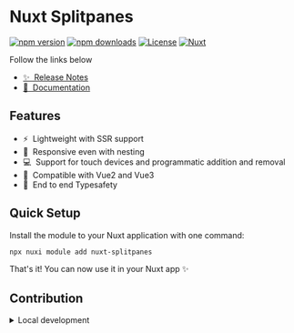 # Nuxt Splitpanes

[![npm version][npm-version-src]][npm-version-href]
[![npm downloads][npm-downloads-src]][npm-downloads-href]
[![License][license-src]][license-href]
[![Nuxt][nuxt-src]][nuxt-href]

Follow the links below

- [✨ &nbsp;Release Notes](/CHANGELOG.md)
- [📖 &nbsp;Documentation](https://antoniandre.github.io/splitpanes/)

## Features

<!-- Highlight some of the features your module provide here -->
- ⚡ &nbsp;Lightweight with SSR support
- 🚠 &nbsp;Responsive even with nesting 
- 💻 &nbsp;Support for touch devices and programmatic addition and removal
- 💾 &nbsp;Compatible with Vue2 and Vue3
- 🦺 &nbsp;End to end Typesafety

## Quick Setup

Install the module to your Nuxt application with one command:

```bash
npx nuxi module add nuxt-splitpanes
```

That's it! You can now use it in your Nuxt app ✨


## Contribution

<details>
  <summary>Local development</summary>
  
  ```bash
  # Install dependencies
  npm install
  
  # Generate type stubs
  npm run dev:prepare
  
  # Develop with the playground
  npm run dev
  
  # Build the playground
  npm run dev:build
  
  # Run ESLint
  npm run lint
  
  # Run Vitest
  npm run test
  npm run test:watch
  
  # Release new version
  npm run release
  ```

</details>


<!-- Badges -->
[npm-version-src]: https://img.shields.io/npm/v/nuxt-splitpanes/latest.svg?style=flat&colorA=020420&colorB=00DC82
[npm-version-href]: https://npmjs.com/package/nuxt-splitpanes

[npm-downloads-src]: https://img.shields.io/npm/dm/nuxt-splitpanes.svg?style=flat&colorA=020420&colorB=00DC82
[npm-downloads-href]: https://npmjs.com/package/nuxt-splitpanes

[license-src]: https://img.shields.io/npm/l/nuxt-splitpanes.svg?style=flat&colorA=020420&colorB=00DC82
[license-href]: https://npmjs.com/package/nuxt-splitpanes

[nuxt-src]: https://img.shields.io/badge/Nuxt-020420?logo=nuxt.js
[nuxt-href]: https://nuxt.com
